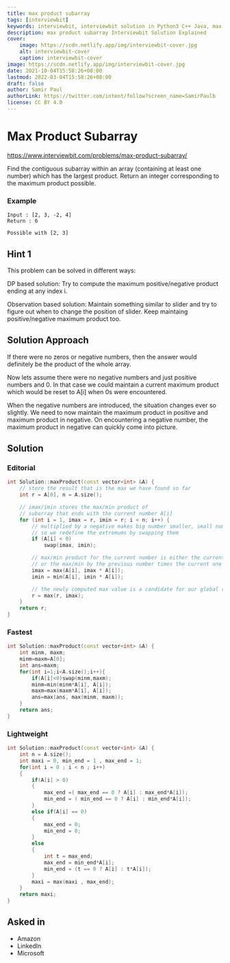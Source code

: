 ```yaml
---
title: max product subarray
tags: [interviewbit]
keywords: interviewbit, interviewbit solution in Python3 C++ Java, max product subarray solution
description: max product subarray Interviewbit Solution Explained
cover:
    image: https://scdn.netlify.app/img/interviewbit-cover.jpg
    alt: interviewbit-cover
    caption: interviewbit-cover
image: https://scdn.netlify.app/img/interviewbit-cover.jpg
date: 2021-10-04T15:58:26+08:00
lastmod: 2022-03-04T15:58:26+08:00
draft: false
author: Samir Paul
authorLink: https://twitter.com/intent/follow?screen_name=SamirPaulb
license: CC BY 4.0
---
```


# Max Product Subarray

https://www.interviewbit.com/problems/max-product-subarray/

Find the contiguous subarray within an array (containing at least one number) which has the largest product.
Return an integer corresponding to the maximum product possible.

### Example
```
Input : [2, 3, -2, 4]
Return : 6 

Possible with [2, 3]
```

## Hint 1

This problem can be solved in different ways:

DP based solution: Try to compute the maximum positive/negative product ending at any index i.

Observation based solution: Maintain something similar to slider and try to figure out when to change the position of slider. Keep maintaing positive/negative maximum product too.

## Solution Approach

If there were no zeros or negative numbers, then the answer would definitely be the product of the whole array.

Now lets assume there were no negative numbers and just positive numbers and 0. In that case we could maintain a current maximum product which would be reset to A[i] when 0s were encountered. 

When the negative numbers are introduced, the situation changes ever so slightly. We need to now maintain the maximum product in positive and maximum product in negative. On encountering a negative number, the maximum product in negative can quickly come into picture.

## Solution

### Editorial
```cpp
int Solution::maxProduct(const vector<int> &A) {
    // store the result that is the max we have found so far
    int r = A[0], n = A.size();

    // imax/imin stores the max/min product of
    // subarray that ends with the current number A[i]
    for (int i = 1, imax = r, imin = r; i < n; i++) {
        // multiplied by a negative makes big number smaller, small number bigger
        // so we redefine the extremums by swapping them
        if (A[i] < 0)
            swap(imax, imin);

        // max/min product for the current number is either the current number itself
        // or the max/min by the previous number times the current one
        imax = max(A[i], imax * A[i]);
        imin = min(A[i], imin * A[i]);

        // the newly computed max value is a candidate for our global result
        r = max(r, imax);
    }
    return r;
}
```

### Fastest
```cpp
int Solution::maxProduct(const vector<int> &A) {
    int minm, maxm;
    minm=maxm=A[0];
    int ans=maxm;
    for(int i=1;i<A.size();i++){
        if(A[i]<0)swap(minm,maxm);
        minm=min(minm*A[i], A[i]);
        maxm=max(maxm*A[i], A[i]);
        ans=max(ans, max(minm, maxm));
    }
    return ans;
}
```

### Lightweight
```cpp
int Solution::maxProduct(const vector<int> &A) {
    int n = A.size();
    int maxi = 0, min_end = 1 , max_end = 1;
    for(int i = 0 ; i < n ; i++)
    {
        if(A[i] > 0)
        {
            max_end =( max_end == 0 ? A[i] : max_end*A[i]);
            min_end = ( min_end == 0 ? A[i] : min_end*A[i]);
        }
        else if(A[i] == 0)
        {
            max_end = 0;
            min_end = 0;
        }
        else
        {
            int t = max_end;
            max_end = min_end*A[i];
            min_end = (t == 0 ? A[i] : t*A[i]);
        }
        maxi = max(maxi , max_end);
    }
    return maxi;
}
```

## Asked in

* Amazon
* LinkedIn
* Microsoft

